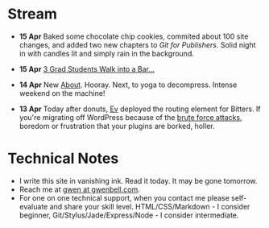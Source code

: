 Stream
======

+ **15 Apr** Baked some chocolate chip cookies, commited about 100 site changes, and added two new chapters to _Git for Publishers_. Solid night in with candles lit and simply rain in the background.

+ **15 Apr** [3 Grad Students Walk into a Bar...](https://soundcloud.com/gwenbell/three-grad-students-walk-into)

+ **14 Apr** New [About](http://gwenbell.com/about). Hooray. Next, to yoga to decompress. Intense weekend on the machine!

+ **13 Apr** Today after donuts, [Ev](http://www.evbogue.com) deployed the routing element for Bitters. If you're migrating off WordPress because of the [brute force attacks](http://arstechnica.com/security/2013/04/huge-attack-on-wordpress-sites-could-spawn-never-before-seen-super-botnet/), boredom or frustration that your plugins are borked, holler.

Technical Notes
===============

+ I write this site in vanishing ink. Read it today. It may be gone tomorrow.
+ Reach me at [gwen at gwenbell.com](mailto:gwen@gwenbell.com).
+ For one on one technical support, when you contact me please self-evaluate and share your skill level. HTML/CSS/Markdown - I consider beginner, Git/Stylus/Jade/Express/Node - I consider intermediate.